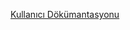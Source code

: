 [Kullanıcı Dökümantasyonu](https://app.gitbook.com/o/j7emiWikrsbdsEzZ4aW4/s/bW8B6d4OpJZG2y3tk79p/2-gunluk-guncelleme)
